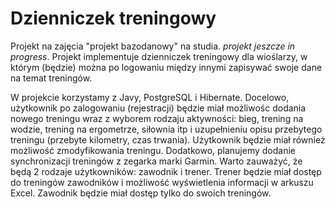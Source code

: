 # Dzienniczek treningowy
Projekt na zajęcia "projekt bazodanowy" na studia. *projekt jeszcze in progress*. 
Projekt implementuje dzienniczek treningowy dla wioślarzy, w którym (będzie) można po logowaniu między innymi zapisywać swoje dane na temat treningów.

W projekcie korzystamy z Javy, PostgreSQL i Hibernate.
Docelowo, użytkownik po zalogowaniu (rejestracji) będzie miał możliwośc dodania nowego treningu wraz z wyborem rodzaju aktywności: bieg, trening na wodzie, trening na ergometrze, siłownia itp i uzupełnieniu opisu przebytego treningu (przebyte kilometry, czas trwania). Użytkownik będzie miał również możliwość zmodyfikowania treningu. Dodatkowo, planujemy dodanie synchronizacji treningów z zegarka marki Garmin. 
Warto zauważyć, że będą 2 rodzaje użytkowników: zawodnik i trener. Trener będzie miał dostęp do treningów zawodników i możliwość wyświetlenia informacji w arkuszu Excel. Zawodnik będzie miał dostęp tylko do swoich treningów.

